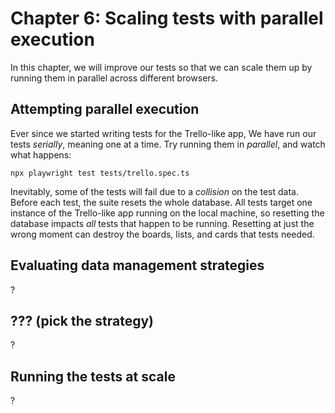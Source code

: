 # Chapter 6: Scaling tests with parallel execution

In this chapter,
we will improve our tests so that we can scale them up
by running them in parallel across different browsers.


## Attempting parallel execution

Ever since we started writing tests for the Trello-like app,
We have run our tests *serially*, meaning one at a time.
Try running them in *parallel*, and watch what happens:

```
npx playwright test tests/trello.spec.ts
```

Inevitably, some of the tests will fail due to a *collision* on the test data.
Before each test, the suite resets the whole database.
All tests target one instance of the Trello-like app running on the local machine,
so resetting the database impacts *all* tests that happen to be running.
Resetting at just the wrong moment can destroy the boards, lists, and cards that tests needed.


## Evaluating data management strategies

?


## ??? (pick the strategy)

?


## Running the tests at scale

?
